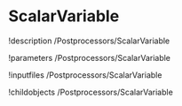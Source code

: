 <!-- MOOSE Documentation Stub: Remove this when content is added. -->

# ScalarVariable
!description /Postprocessors/ScalarVariable

!parameters /Postprocessors/ScalarVariable

!inputfiles /Postprocessors/ScalarVariable

!childobjects /Postprocessors/ScalarVariable
